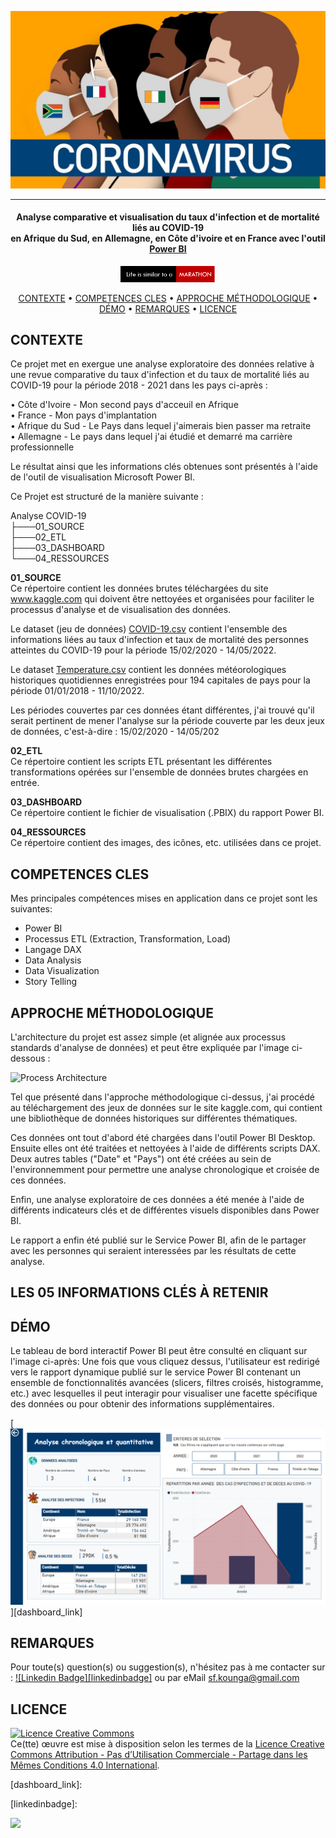 ![Project Logo][project_logo]

---

<h4 align="center">Analyse comparative et visualisation du taux d'infection et de mortalité liés au COVID-19</br>
  en Afrique du Sud, en Allemagne, en Côte d'ivoire et en France avec l'outil <a href="https://en.wikipedia.org/wiki/Microsoft_Power_BI" target="_blank">Power BI</a></h4>

<p align='center'>
<img src='04_RESSOURCES/The_Marathon.png' width=30% height=30% >
</p>

<p align="center">
  <a href="#overview">CONTEXTE</a> •
  <a href="#competences">COMPETENCES CLES</a> •
  <a href="#architecture">APPROCHE MÉTHODOLOGIQUE</a> •
  <a href="#demo">DÉMO</a> •
  <a href="#support">REMARQUES</a> •
  <a href="#license">LICENCE</a>
</p>

## CONTEXTE </br>
Ce projet met en exergue une analyse exploratoire des données relative à une revue comparative du taux d'infection et du taux de mortalité liés au COVID-19 pour la période 2018 - 2021 dans les pays ci-après  :

 • Côte d'Ivoire  - Mon second pays d'acceuil en Afrique<br>
 • France         - Mon pays d'implantation <br>
 • Afrique du Sud - Le Pays dans lequel j'aimerais bien passer ma retraite<br>
 • Allemagne      - Le pays dans lequel j'ai étudié et demarré ma carrière professionnelle<br>

Le résultat ainsi que les informations clés obtenues sont présentés à l'aide de l'outil de visualisation Microsoft Power BI.

Ce Projet est structuré de la manière suivante :

Analyse COVID-19 <br>
 ├───01_SOURCE<br>
 ├───02_ETL<br>
 ├───03_DASHBOARD<br>
 └───04_RESSOURCES<br>


**01_SOURCE**</br>
Ce répertoire contient les données brutes téléchargées du site www.kaggle.com qui doivent être nettoyées et organisées pour faciliter le processus d'analyse et de visualisation des données.

Le dataset (jeu de données) [COVID-19.csv][website_link1] contient l'ensemble des informations liées au taux d'infection et taux de mortalité des personnes atteintes du COVID-19 pour la période 15/02/2020 - 14/05/2022.

Le dataset [Temperature.csv][website_link2] contient les données météorologiques historiques quotidiennes enregistrées pour 194 capitales de pays pour la période 01/01/2018 - 11/10/2022. 

Les périodes couvertes par ces données étant différentes, j'ai trouvé qu'il serait pertinent de mener l'analyse sur la période couverte par les deux jeux de données, c'est-à-dire : 15/02/2020 - 14/05/202 


**02_ETL**</br>
Ce répertoire contient les scripts ETL présentant les différentes transformations opérées sur l'ensemble de données brutes chargées en entrée.


**03_DASHBOARD** </br>
Ce répertoire contient le fichier de visualisation (.PBIX) du rapport Power BI.


**04_RESSOURCES** </br>
Ce répertoire contient des images, des icônes, etc. utilisées dans ce projet.



## COMPETENCES CLES</br>
Mes principales compétences mises en application dans ce projet sont les suivantes:

- Power BI
- Processus ETL (Extraction, Transformation, Load)
- Langage DAX
- Data Analysis
- Data Visualization
- Story Telling 



## APPROCHE MÉTHODOLOGIQUE</br>
L'architecture du projet est assez simple (et alignée aux processus standards d'analyse de données) et peut être expliquée par l'image ci-dessous :

![Process Architecture][process_workflow]

Tel que présenté dans l'approche méthodologique ci-dessus, j'ai procédé au téléchargement des jeux de données sur le site kaggle.com, qui contient une bibliothèque de données historiques sur différentes thématiques.

Ces données ont tout d'abord été chargées dans l'outil Power BI Desktop. Ensuite elles ont été traitées et nettoyées à l'aide de différents scripts DAX. Deux autres tables ("Date" et "Pays") ont été créées au sein de l'environnemment pour permettre une analyse chronologique et croisée de ces données.

Enfin, une analyse exploratoire de ces données a été menée à l'aide de différents indicateurs clés et de différentes visuels disponibles dans Power BI.

Le rapport a enfin été publié sur le Service Power BI, afin de le partager avec les personnes qui seraient interessées par les résultats de cette analyse.



## LES 05 INFORMATIONS CLÉS À RETENIR</br>



## DÉMO</br>
Le tableau de bord interactif Power BI peut être consulté en cliquant sur l'image ci-après:
Une fois que vous cliquez dessus, l'utilisateur est redirigé vers le rapport dynamique publié sur le service Power BI contenant un ensemble de fonctionnalités avancées (slicers, filtres croisés, histogramme, etc.) avec lesquelles il peut interagir pour visualiser une facette spécifique des données ou pour obtenir des informations supplémentaires.

[![Power BI Dashboard][dashboard_image]][dashboard_link]



## REMARQUES</br>
Pour toute(s) question(s) ou suggestion(s), n'hésitez pas à me contacter sur :
[![Linkedin Badge][linkedinbadge]][linkedin] ou par eMail sf.kounga@gmail.com



## LICENCE

<a rel="license" href="http://creativecommons.org/licenses/by-nc-sa/4.0/"><img alt="Licence Creative Commons" style="border-width:0" src="https://i.creativecommons.org/l/by-nc-sa/4.0/88x31.png" /></a><br />Ce(tte) œuvre est mise à disposition selon les termes de la <a rel="license" href="http://creativecommons.org/licenses/by-nc-sa/4.0/">Licence Creative Commons Attribution - Pas d’Utilisation Commerciale - Partage dans les Mêmes Conditions 4.0 International</a>.


<!-- Image Links -->

[project_logo]: 04_RESSOURCES/Project_Logo.png
[process_workflow]: 04_RESSOURCES/Approche_Méthodo.png
[dashboard_image]: 04_RESSOURCES/dashboard_image.png

<!-- External Links -->

[website_link1]: https://www.kaggle.com/datasets/josephassaker/covid19-global-dataset?select=worldometer_coronavirus_daily_data.csv
[website_link2]: https://www.kaggle.com/datasets/balabaskar/historical-weather-data-of-all-country-capitals?select=daily_weather_data.csv


<!-- Profile Links -->

[linkedin]: https://www.linkedin.com/in/serge-kounga-a26365161
[dashboard_link]: 

<!-- Shields Profile Links -->

[linkedinbadge]:
<p align=”center”>
<a href=”https://www.linkedin.com/in/serge-kounga-a26365161”>
<img src=”https://img.shields.io/badge/LinkedIn-blue?style=flat&logo=linkedin&labelColor=blue">
</a>
</p>
